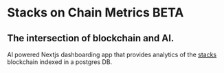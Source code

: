 # Stacks on Chain Metrics BETA

## The intersection of blockchain and AI.

AI powered Nextjs dashboarding app that provides analytics of the [stacks](https://github.com/stacks-network/stacks-core/) blockchain indexed in a postgres DB.
